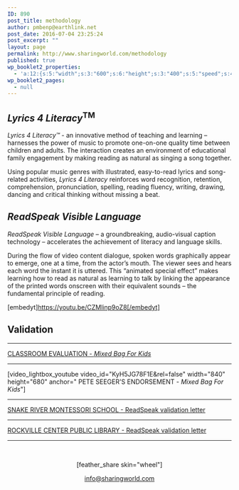 ```yaml
---
ID: 890
post_title: methodology
author: pmbenp@earthlink.net
post_date: 2016-07-04 23:25:24
post_excerpt: ""
layout: page
permalink: http://www.sharingworld.com/methodology
published: true
wp_booklet2_properties:
  - 'a:12:{s:5:"width";s:3:"600";s:6:"height";s:3:"400";s:5:"speed";s:4:"1000";s:5:"delay";s:4:"5000";s:9:"direction";s:3:"LTR";s:14:"arrows_enabled";b:0;s:20:"page_numbers_enabled";b:1;s:14:"cover_behavior";s:4:"open";s:7:"padding";s:2:"10";s:18:"thumbnails_enabled";b:0;s:13:"popup_enabled";s:0:"";s:5:"theme";s:7:"default";}'
wp_booklet2_pages:
  - null
---
```

<h2><em>Lyrics 4 Literacy</em><sup>TM</sup></h2>
<em>Lyrics 4 Literacy™</em> - an innovative method of teaching and learning – harnesses the power of music to promote one-on-one quality time between children and adults. The interaction creates an environment of educational    family engagement by making reading as natural as singing a song together. 

Using popular music genres with illustrated, easy-to-read lyrics and song-   related activities, <em>Lyrics 4 Literacy</em> reinforces word recognition, retention, comprehension, pronunciation, spelling, reading fluency, writing, drawing, dancing and critical thinking without missing a beat.
&nbsp;
<h2><em>ReadSpeak Visible Language</em></h2>
<p style="text-align: left;"><em>ReadSpeak Visible Language</em> – a groundbreaking, audio-visual caption technology – accelerates the achievement of literacy and language skills.

During the flow of video content dialogue, spoken words graphically appear to emerge, one at a time, from the actor’s mouth. The viewer sees and hears each word the instant it is uttered. This “animated special effect” makes learning how to read as natural as learning to talk by linking the appearance of the printed words onscreen with their equivalent sounds – the fundamental principle of reading.


[embedyt]https://youtu.be/CZMlinp9oZ8[/embedyt]
&nbsp;

<h2>Validation</h2>
<hr/>
<p style="text-align: left;"><a href="http://www.sharingworld.com/wp-content/uploads/2016/03/Classroom-Evaluation.pdf" rel="">CLASSROOM EVALUATION - <em>Mixed Bag For Kids</em></a></p>
<hr/>
<p style="text-align: left;">[video_lightbox_youtube video_id="KyH5JG78F1E&rel=false" width="840" height="680" anchor=" PETE SEEGER'S ENDORSEMENT - <em>Mixed Bag For Kids</em>"]</p>
<hr />
<p style="text-align: left;"><a href="http://www.sharingworld.com/wp-content/uploads/2016/02/validation_snake_river.pdf" target="_blank">SNAKE RIVER MONTESSORI SCHOOL - ReadSpeak validation letter</a></p>

<hr />
<p style="text-align: left;"><a href="http://www.sharingworld.com/wp-content/uploads/2016/03/RockvilleCenterPL.pdf" rel="">ROCKVILLE CENTER PUBLIC LIBRARY - ReadSpeak validation letter </a></p>
<hr>
&nbsp;

<p style="text-align: center;">[feather_share skin="wheel"]</p>
<p style="text-align: center;"><a href="mailto:info@sharingworld.com">info@sharingworld.com</a></p>